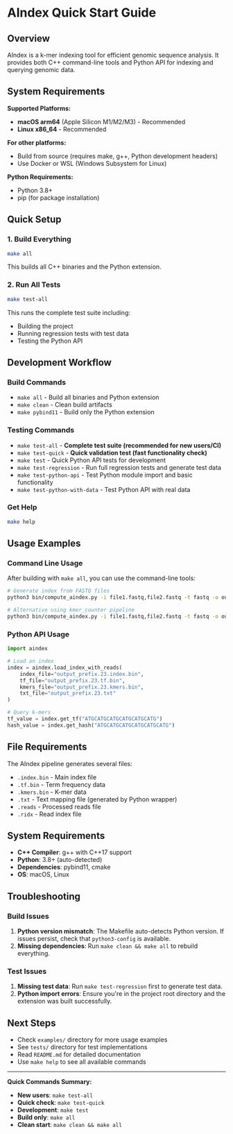 # AIndex Quick Start Guide

## Overview
AIndex is a k-mer indexing tool for efficient genomic sequence analysis. It provides both C++ command-line tools and Python API for indexing and querying genomic data.

## System Requirements

**Supported Platforms:**
- **macOS arm64** (Apple Silicon M1/M2/M3) - Recommended
- **Linux x86_64** - Recommended

**For other platforms:**
- Build from source (requires make, g++, Python development headers)
- Use Docker or WSL (Windows Subsystem for Linux)

**Python Requirements:**
- Python 3.8+
- pip (for package installation)

## Quick Setup

### 1. Build Everything
```bash
make all
```
This builds all C++ binaries and the Python extension.

### 2. Run All Tests
```bash
make test-all
```
This runs the complete test suite including:
- Building the project
- Running regression tests with test data
- Testing the Python API

## Development Workflow

### Build Commands
- `make all` - Build all binaries and Python extension  
- `make clean` - Clean build artifacts
- `make pybind11` - Build only the Python extension

### Testing Commands
- `make test-all` - **Complete test suite (recommended for new users/CI)**
- `make test-quick` - **Quick validation test (fast functionality check)**
- `make test` - Quick Python API tests for development
- `make test-regression` - Run full regression tests and generate test data
- `make test-python-api` - Test Python module import and basic functionality
- `make test-python-with-data` - Test Python API with real data

### Get Help
```bash
make help
```

## Usage Examples

### Command Line Usage
After building with `make all`, you can use the command-line tools:

```bash
# Generate index from FASTQ files
python3 bin/compute_aindex.py -i file1.fastq,file2.fastq -t fastq -o output_prefix --lu 2 -P 4

# Alternative using kmer_counter pipeline
python3 bin/compute_aindex.py -i file1.fastq,file2.fastq -t fastq -o output_prefix --lu 2 -P 4 --use_kmer_counter
```

### Python API Usage
```python
import aindex

# Load an index
index = aindex.load_index_with_reads(
    index_file="output_prefix.23.index.bin",
    tf_file="output_prefix.23.tf.bin", 
    kmers_file="output_prefix.23.kmers.bin",
    txt_file="output_prefix.23.txt"
)

# Query k-mers
tf_value = index.get_tf("ATGCATGCATGCATGCATGCATG")
hash_value = index.get_hash("ATGCATGCATGCATGCATGCATG")
```

## File Requirements

The AIndex pipeline generates several files:
- `.index.bin` - Main index file
- `.tf.bin` - Term frequency data
- `.kmers.bin` - K-mer data  
- `.txt` - Text mapping file (generated by Python wrapper)
- `.reads` - Processed reads file
- `.ridx` - Read index file

## System Requirements

- **C++ Compiler**: g++ with C++17 support
- **Python**: 3.8+ (auto-detected)
- **Dependencies**: pybind11, cmake
- **OS**: macOS, Linux

## Troubleshooting

### Build Issues
1. **Python version mismatch**: The Makefile auto-detects Python version. If issues persist, check that `python3-config` is available.
2. **Missing dependencies**: Run `make clean && make all` to rebuild everything.

### Test Issues  
1. **Missing test data**: Run `make test-regression` first to generate test data.
2. **Python import errors**: Ensure you're in the project root directory and the extension was built successfully.

## Next Steps

- Check `examples/` directory for more usage examples
- See `tests/` directory for test implementations
- Read `README.md` for detailed documentation
- Use `make help` to see all available commands

---

**Quick Commands Summary:**
- **New users**: `make test-all` 
- **Quick check**: `make test-quick`
- **Development**: `make test`
- **Build only**: `make all`
- **Clean start**: `make clean && make all`
